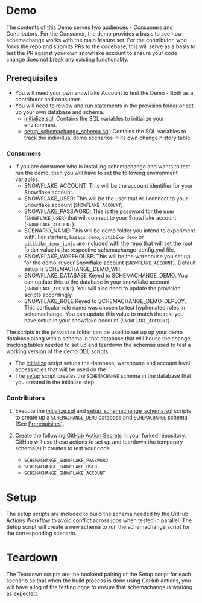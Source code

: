 # Demo

The contents of this Demo serves two audiences - Consumers and Contributors. For the Consumer, the demo provides a basis
to see how schemachange works with the main feature set. For the contributor, who forks the repo and submits PRs to the
codebase, this will serve as a basis to test the PR against your own snowflake account to ensure your code change does
not break any existing functionality.

## Prerequisites

- You will need your own snowflake Account to test the Demo - Both as a contributor and consumer.
- You will need to review and run statements in the provision folder or set up your own database and schema.
    - [initialize.sql](provision/initialize.sql): Contains the SQL variables to initialize your environment.
    - [setup_schemachange_schema.sql](provision/setup_schemachange_schema.sql): Contains the SQL variables to track the
      individual demo scenarios in its own change history table.

### Consumers

- If you are consumer who is installing schemachange and wants to test-run the demo, then you will have to set the
  following environment variables.
    - SNOWFLAKE_ACCOUNT: This will be the account identifier for your Snowflake account.
    - SNOWFLAKE_USER: This will be the user that will connect to your Snowflake account (`SNOWFLAKE_ACCOUNT`).
    - SNOWFLAKE_PASSWORD: This is the password for the user (`SNOWFLAKE_USER`) that will connect to your Snowflake
      account (`SNOWFLAKE_ACCOUNT`).
    - SCENARIO_NAME: This will be demo folder you intend to experiment with. For
      starters, `basics_demo`, `citibike_demo` or `citibike_demo_jinja` are included with the repo that will set the
      root folder value in the respective schemachange-config.yml file.
    - SNOWFLAKE_WAREHOUSE: This will be the warehouse you set up for the demo in your Snowflake
      account (`SNOWFLAKE_ACCOUNT`). Default setup is SCHEMACHANGE_DEMO_WH.
    - SNOWFLAKE_DATABASE Keyed to SCHEMACHANGE_DEMO. You can update this to the database in your snowflake account
      (`SNOWFLAKE_ACCOUNT`). You will also need to update the provision scripts accordingly.
    - SNOWFLAKE_ROLE Keyed to SCHEMACHANGE_DEMO-DEPLOY. This particular role name was chosen to test hyphenated roles
      in schemachange. You can update this value to match the role you have setup in your snowflake
      account (`SNOWFLAKE_ACCOUNT`).

The scripts in the `provision` folder can be used to set up up your demo database along with a schema in that database
that will house the change tracking tables needed to set up and teardown the schemas used to test a working version of
the demo DDL scripts.

- The [initialize](provision/initialize.sql) script setups the database, warehouse and account level access roles that
  will be used on the
- The [setup](provision/setup_schemachange_schema.sql) script creates the `SCHEMACHANGE` schema in the database that you
  created in the initialize step.

### Contributors

1. Execute the [initialize.sql](provision/initialize.sql)
   and [setup_schemachange_schema.sql](provision/setup_schemachange_schema.sql) scripts to create up a
   `SCHEMACHANGE_DEMO`
   database and `SCHEMACHANGE` schema (See [Prerequisites](#prerequisites)).

2. Create the
   following [GitHub Action Secrets](https://docs.github.com/en/actions/security-for-github-actions/security-guides/using-secrets-in-github-actions)
   in your forked repository. GitHub will use these actions to set up and teardown the temporary schema(s) it creates to
   test your code.

    - `SCHEMACHANGE_SNOWFLAKE_PASSWORD`
    - `SCHEMACHANGE_SNOWFLAKE_USER`
    - `SCHEMACHANGE_SNOWFLAKE_ACCOUNT`

# Setup

The setup scripts are included to build the schema needed by the GitHub Actions Workflow to avoid conflict across jobs
when tested in parallel. The Setup script will create a new schema to run the schemachange script for the corresponding
scenario.

# Teardown

The Teardown scripts are the bookend pairing of the Setup script for each scenario so that when the build process is
done using GitHub actions, you will have a log of the testing done to ensure that schemachange is working as expected.
